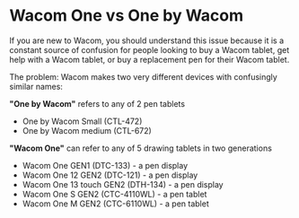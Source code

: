 # Wacom One vs One by Wacom

If you are new to Wacom, you should understand this issue because it is a constant source of confusion for people looking to buy a Wacom tablet, get help with a Wacom tablet, or buy a replacement pen for their Wacom tablet.

The problem: Wacom makes two very different devices with confusingly similar names:

**"One by Wacom"** refers to any of 2 pen tablets

* One by Wacom Small (CTL-472)&#x20;
* One by Wacom medium (CTL-672)&#x20;

**"Wacom One"** can refer to any of 5 drawing tablets in two generations

* Wacom One GEN1 (DTC-133) - a pen display&#x20;
* Wacom One 12 GEN2 (DTC-121) - a pen display
* Wacom One 13 touch GEN2 (DTH-134) - a pen display
* Wacom One S GEN2 (CTC-4110WL) - a pen tablet&#x20;
* Wacom One M GEN2 (CTC-6110WL) - a pen tablet
